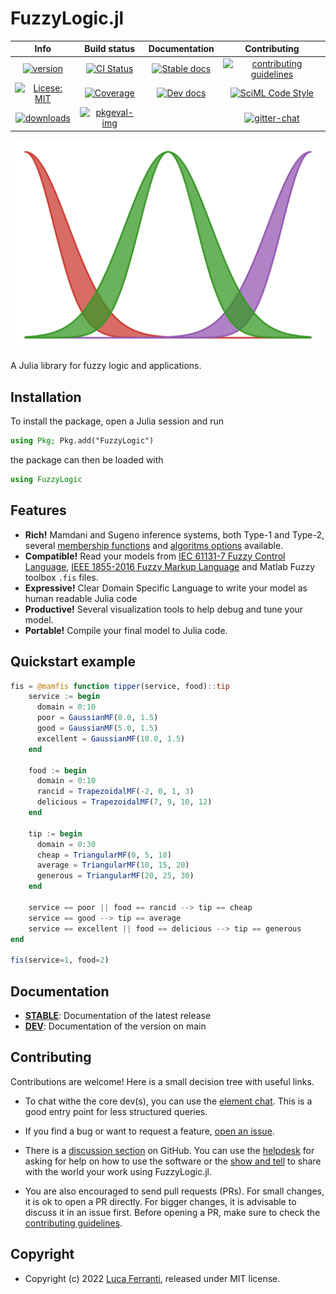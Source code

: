 # FuzzyLogic.jl

|**Info**|**Build status**|**Documentation**|**Contributing**|
|:------:|:--------------:|:---------------:|:--------------:|
|[![version][ver-img]][ver-url]|[![CI Status][ci-img]][ci-url]|[![Stable docs][stable-img]][stable-url]|[![contributing guidelines][contrib-img]][contrib-url]|
|[![Licese: MIT][license-img]][license-url]|[![Coverage][cov-img]][cov-url]|[![Dev docs][dev-img]][dev-url]|[![SciML Code Style][style-img]][style-url]|
|[![downloads][download-img]][download-url]|[![pkgeval-img]][pkgeval-url]||[![gitter-chat][chat-img]][chat-url]|

<p align="center">
<img src="./docs/src/assets/logo.svg"/>
</p>

A Julia library for fuzzy logic and applications.

## Installation

To install the package, open a Julia session and run

```julia
using Pkg; Pkg.add("FuzzyLogic")
```

the package can then be loaded with

```julia
using FuzzyLogic
```

## Features

- **Rich!** Mamdani and Sugeno inference systems, both Type-1 and Type-2, several [membership functions](https://lucaferranti.github.io/FuzzyLogic.jl/stable/api/memberships) and [algoritms options](https://lucaferranti.github.io/FuzzyLogic.jl/stable/api/fis) available.
- **Compatible!** Read your models from [IEC 61131-7 Fuzzy Control Language](https://ffll.sourceforge.net/fcl.htm), [IEEE 1855-2016 Fuzzy Markup Language](https://en.wikipedia.org/wiki/Fuzzy_markup_language) and Matlab Fuzzy toolbox `.fis` files.
- **Expressive!** Clear Domain Specific Language to write your model as human readable Julia code
- **Productive!** Several visualization tools to help debug and tune your model.
- **Portable!** Compile your final model to Julia code.

## Quickstart example

```julia
fis = @mamfis function tipper(service, food)::tip
    service := begin
      domain = 0:10
      poor = GaussianMF(0.0, 1.5)
      good = GaussianMF(5.0, 1.5)
      excellent = GaussianMF(10.0, 1.5)
    end

    food := begin
      domain = 0:10
      rancid = TrapezoidalMF(-2, 0, 1, 3)
      delicious = TrapezoidalMF(7, 9, 10, 12)
    end

    tip := begin
      domain = 0:30
      cheap = TriangularMF(0, 5, 10)
      average = TriangularMF(10, 15, 20)
      generous = TriangularMF(20, 25, 30)
    end

    service == poor || food == rancid --> tip == cheap
    service == good --> tip == average
    service == excellent || food == delicious --> tip == generous
end

fis(service=1, food=2)
```

## Documentation

- [**STABLE**][stable-url]: Documentation of the latest release
- [**DEV**][dev-url]: Documentation of the version on main

## Contributing

Contributions are welcome! Here is a small decision tree with useful links. 

- To chat withe the core dev(s), you can use the [element chat][chat-url]. This is a good entry point for less structured queries.

- If you find a bug or want to request a feature, [open an issue](https://github.com/lucaferranti/FuzzyLogic.jl/issues).

- There is a [discussion section](https://github.com/lucaferranti/FuzzyLogic.jl/discussions) on GitHub. You can use the [helpdesk](https://github.com/lucaferranti/FuzzyLogic.jl/discussions/categories/helpdesk) for asking for help on how to use the software or the [show and tell](https://github.com/lucaferranti/FuzzyLogic.jl/discussions/categories/show-and-tell) to share with the world your work using FuzzyLogic.jl. 

- You are also encouraged to send pull requests (PRs). For small changes, it is ok to open a PR directly. For bigger changes, it is advisable to discuss it in an issue first. Before opening a PR, make sure to check the [contributing guidelines](https://lucaferranti.github.io/FuzzyLogic.jl/dev/contributing).

## Copyright

- Copyright (c) 2022 [Luca Ferranti](https://github.com/lucaferranti), released under MIT license.

[ver-img]: https://juliahub.com/docs/FuzzyLogic/version.svg
[ver-url]: https://github.com/lucaferranti/FuzzyLogic.jl/releases/latest

[license-img]: https://img.shields.io/badge/license-MIT-yellow.svg
[license-url]: https://github.com/lucaferranti/FuzzyLogic.jl/blob/main/LICENSE

[download-img]: https://shields.io/endpoint?url=https://pkgs.genieframework.com/api/v1/badge/FuzzyLogic&label=downloads
[download-url]: https://pkgs.genieframework.com/?packages=FuzzyLogic

[stable-img]: https://img.shields.io/badge/docs-stable-blue.svg
[stable-url]:https://lucaferranti.github.io/FuzzyLogic.jl/stable/

[dev-img]: https://img.shields.io/badge/docs-dev-blue.svg
[dev-url]: https://lucaferranti.github.io/FuzzyLogic.jl/dev/

[ci-img]: https://github.com/lucaferranti/FuzzyLogic.jl/actions/workflows/CI.yml/badge.svg?branch=main
[ci-url]: https://github.com/lucaferranti/FuzzyLogic.jl/actions/workflows/CI.yml?query=branch%3Amain

[cov-img]: https://codecov.io/gh/lucaferranti/FuzzyLogic.jl/branch/main/graph/badge.svg
[cov-url]: https://codecov.io/gh/lucaferranti/FuzzyLogic.jl

[pkgeval-img]: https://juliaci.github.io/NanosoldierReports/pkgeval_badges/F/FuzzyLogic.svg
[pkgeval-url]: https://juliaci.github.io/NanosoldierReports/pkgeval_badges/F/FuzzyLogic.html

[contrib-img]: https://img.shields.io/badge/Contributor-Guide-blueviolet
[contrib-url]: https://lucaferranti.github.io/FuzzyLogic.jl/dev/contributing

[style-img]: https://img.shields.io/static/v1?label=code%20style&message=SciML&color=9558b2&labelColor=389826
[style-url]: https://github.com/SciML/SciMLStyle

[chat-img]: https://badges.gitter.im/badge.svg
[chat-url]: https://app.gitter.im/#/room/#FuzzyLogic-jl:gitter.im
